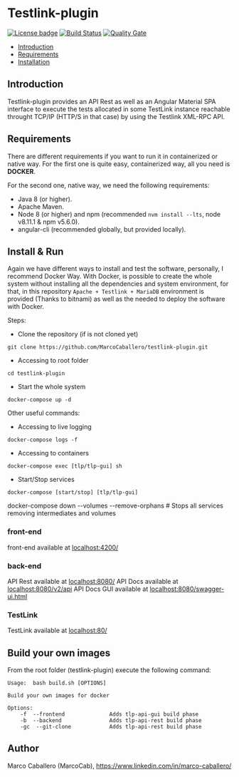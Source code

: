 ﻿# Testlink-plugin

[![License badge](https://img.shields.io/hexpm/l/plug.svg)](http://www.apache.org/licenses/LICENSE-2.0)
[![Build Status](https://api.travis-ci.org/MarcoCaballero/testlink-plugin.svg?branch=master)](https://travis-ci.org/MarcoCaballero/testlink-plugin)
[![Quality Gate](https://sonarcloud.io/api/badges/gate?key=com.marco.tlp%3Atestlink-plugin-rest)](https://sonarcloud.io/dashboard/index/com.marco.tlp%3Atestlink-plugin-rest)

* [Introduction](https://github.com/MarcoCaballero/testlink-plugin#introduction)
* [Requirements](https://github.com/MarcoCaballero/testlink-plugin#requirements)
* [Installation](https://github.com/MarcoCaballero/testlink-plugin#installation)

## Introduction

Testlink-plugin provides an API Rest as well as an Angular Material SPA interface to execute the tests allocated in some TestLink instance reachable throught TCP/IP (HTTP/S in that case) by using the Testlink XML-RPC API.

## Requirements

There are different requirements if you want to run it in containerized or native way.
For the first one is quite easy, containerized way, all you need is **DOCKER**.

For the second one, native way, we need the following requirements:

* Java 8 (or higher).
* Apache Maven.
* Node 8 (or higher) and npm (recommended `nvm install --lts`, node v8.11.1 & npm v5.6.0).
* angular-cli (recommended globally, but provided locally).

## Install & Run

Again we have different ways to install and test the software, personally, I recommend Docker Way.
With Docker, is possible to create the whole system without installing all the dependencies and system environment, for that, in this repository `Apache + Testlink + MariaDB` environment is provided (Thanks to bitnami) as well as the needed to deploy the software with Docker.

Steps:

* Clone the repository (if is not cloned yet)

`git clone https://github.com/MarcoCaballero/testlink-plugin.git`

* Accessing to root folder

`cd testlink-plugin`

* Start the whole system

`docker-compose up -d`

Other useful commands:

* Accessing to live logging

`docker-compose logs -f`

* Accessing to containers

`docker-compose exec [tlp/tlp-gui] sh`

* Start/Stop services

`docker-compose [start/stop] [tlp/tlp-gui]`

docker-compose down --volumes --remove-orphans  # Stops all services removing intermediates and volumes

### front-end

front-end available at <localhost:4200/>

### back-end

API Rest available at <localhost:8080/>
API Docs available at <localhost:8080/v2/api>
API Docs GUI available at <localhost:8080/swagger-ui.html>

### TestLink

TestLink available at <localhost:80/>

## Build your own images

From the root folder (testlink-plugin) execute the following command:

```text
Usage:  bash build.sh [OPTIONS]

Build your own images for docker

Options:
    -f  --frontend              Adds tlp-api-gui build phase
    -b  --backend               Adds tlp-api-rest build phase
    -gc  --git-clone            Adds tlp-api-rest build phase
```

## Author

Marco Caballero (MarcoCab), <https://www.linkedin.com/in/marco-caballero/>